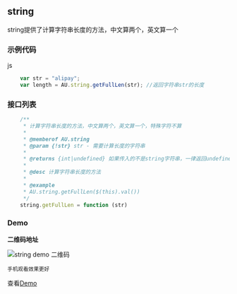## string
string提供了计算字符串长度的方法，中文算两个，英文算一个

### 示例代码
js
```javascript
	var str = "alipay";
	var length = AU.string.getFullLen(str); //返回字符串str的长度
```

### 接口列表

```javascript
    /**
     * 计算字符串长度的方法，中文算两个，英文算一个，特殊字符不算
     *
     * @memberof AU.string
     * @param {!str} str - 需要计算长度的字符串
     *
     * @returns {int|undefined} 如果传入的不是string字符串，一律返回undefined
     *
     * @desc 计算字符串长度的方法
     *
     * @example
     * AU.string.getFullLen($(this).val())
     */
	string.getFullLen = function (str)

```

### Demo
**二维码地址**

![string demo 二维码](https://i.alipayobjects.com/i/ecmng/png/201407/30M3qmQJZf.png)

`手机观看效果更好`

查看[Demo](../examples/string.html)

